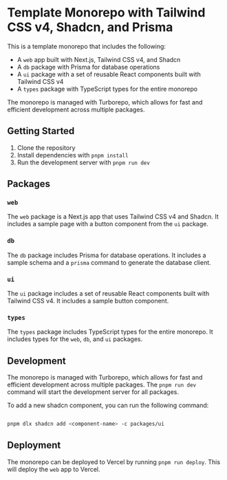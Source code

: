 # Template Monorepo with Tailwind CSS v4, Shadcn, and Prisma

This is a template monorepo that includes the following:

- A `web` app built with Next.js, Tailwind CSS v4, and Shadcn
- A `db` package with Prisma for database operations
- A `ui` package with a set of reusable React components built with Tailwind CSS v4
- A `types` package with TypeScript types for the entire monorepo

The monorepo is managed with Turborepo, which allows for fast and efficient development across multiple packages.

## Getting Started

1. Clone the repository
2. Install dependencies with `pnpm install`
3. Run the development server with `pnpm run dev`

## Packages

### `web`

The `web` package is a Next.js app that uses Tailwind CSS v4 and Shadcn. It includes a sample page with a button component from the `ui` package.

### `db`

The `db` package includes Prisma for database operations. It includes a sample schema and a `prisma` command to generate the database client.

### `ui`

The `ui` package includes a set of reusable React components built with Tailwind CSS v4. It includes a sample button component.

### `types`

The `types` package includes TypeScript types for the entire monorepo. It includes types for the `web`, `db`, and `ui` packages.

## Development

The monorepo is managed with Turborepo, which allows for fast and efficient development across multiple packages. The `pnpm run dev` command will start the development server for all packages.

To add a new shadcn component, you can run the following command:

```bash

pnpm dlx shadcn add <component-name> -c packages/ui

```

## Deployment

The monorepo can be deployed to Vercel by running `pnpm run deploy`. This will deploy the `web` app to Vercel.
